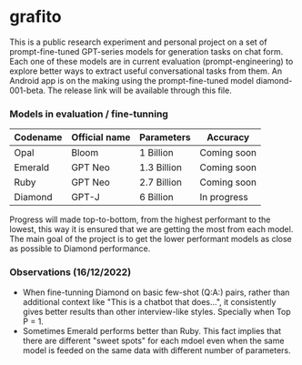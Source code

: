 # grafito
This is a public research experiment and personal project on a set of prompt-fine-tuned GPT-series models for generation tasks on chat form. Each one of these models are in current evaluation (prompt-engineering) to explore better ways to extract useful conversational tasks from them. An Android app is on the making using the prompt-fine-tuned model diamond-001-beta. The release link will be available through this file.

### Models in evaluation / fine-tunning
| Codename    |Official name| Parameters  | Accuracy    |
| ----------- | ----------- | ----------- | ----------- |
| Opal        | Bloom       | 1 Billion   | Coming soon | 
| Emerald     | GPT Neo     | 1.3 Billion | Coming soon |
| Ruby        | GPT Neo     | 2.7 Billion | Coming soon |
| Diamond     | GPT-J       | 6 Billion   | In progress |

Progress will made top-to-bottom, from the highest performant to the lowest, this way it is ensured that we are getting the most from each model. The main goal of the project is to get the lower performant models as close as possible to Diamond performance.

### Observations (16/12/2022)

- When fine-tunning Diamond on basic few-shot (Q:A:) pairs, rather than additional context like "This is a chatbot that does...", it consistently gives better results than other interview-like styles. Specially when Top P = 1.
- Sometimes Emerald performs better than Ruby. This fact implies that there are different "sweet spots" for each mdoel even when the same model is feeded on the same data with different number of parameters.
